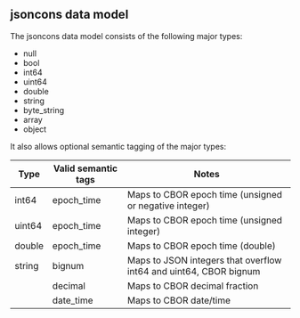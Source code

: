 ## jsoncons data model

The jsoncons data model consists of the following major types:

- null
- bool
- int64
- uint64
- double
- string
- byte_string
- array
- object

It also allows optional semantic tagging of the major types:

 Type       | Valid semantic tags | Notes
------------|---------------------|---------------
 int64      | epoch_time          | Maps to CBOR epoch time (unsigned or negative integer)
 uint64     | epoch_time          | Maps to CBOR epoch time (unsigned integer)
 double     | epoch_time          | Maps to CBOR epoch time (double)
 string     | bignum              | Maps to JSON integers that overflow int64 and uint64, CBOR bignum 
            | decimal             | Maps to CBOR decimal fraction 
            | date_time           | Maps to CBOR date/time


